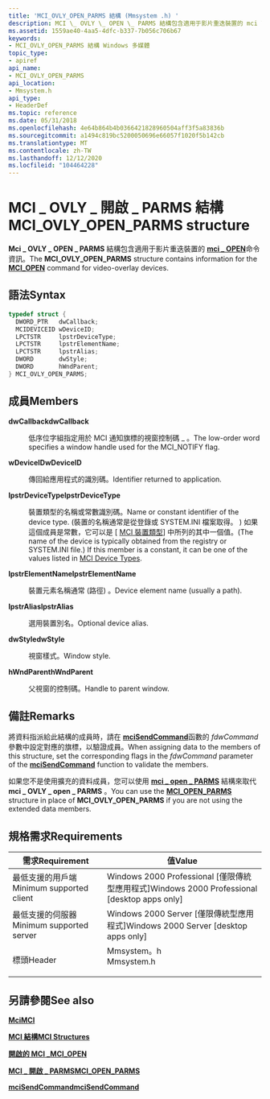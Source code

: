 ```yaml
---
title: 'MCI_OVLY_OPEN_PARMS 結構 (Mmsystem .h) '
description: MCI \_ OVLY \_ OPEN \_ PARMS 結構包含適用于影片重迭裝置的 mci \_ OPEN 命令資訊。
ms.assetid: 1559ae40-4aa5-4dfc-b337-7b056c706b67
keywords:
- MCI_OVLY_OPEN_PARMS 結構 Windows 多媒體
topic_type:
- apiref
api_name:
- MCI_OVLY_OPEN_PARMS
api_location:
- Mmsystem.h
api_type:
- HeaderDef
ms.topic: reference
ms.date: 05/31/2018
ms.openlocfilehash: 4e64b864b4b0366421828960504aff3f5a83836b
ms.sourcegitcommit: a1494c819bc5200050696e66057f1020f5b142cb
ms.translationtype: MT
ms.contentlocale: zh-TW
ms.lasthandoff: 12/12/2020
ms.locfileid: "104464228"
---
```

# <a name="mci_ovly_open_parms-structure"></a><span data-ttu-id="268ff-104">MCI \_ OVLY \_ 開啟 \_ PARMS 結構</span><span class="sxs-lookup"><span data-stu-id="268ff-104">MCI\_OVLY\_OPEN\_PARMS structure</span></span>

<span data-ttu-id="268ff-105">**Mci \_ OVLY \_ OPEN \_ PARMS** 結構包含適用于影片重迭裝置的 [**mci \_ OPEN**](mci-open.md)命令資訊。</span><span class="sxs-lookup"><span data-stu-id="268ff-105">The **MCI\_OVLY\_OPEN\_PARMS** structure contains information for the [**MCI\_OPEN**](mci-open.md) command for video-overlay devices.</span></span>

## <a name="syntax"></a><span data-ttu-id="268ff-106">語法</span><span class="sxs-lookup"><span data-stu-id="268ff-106">Syntax</span></span>


```C++
typedef struct {
  DWORD_PTR   dwCallback;
  MCIDEVICEID wDeviceID;
  LPCTSTR     lpstrDeviceType;
  LPCTSTR     lpstrElementName;
  LPCTSTR     lpstrAlias;
  DWORD       dwStyle;
  DWORD       hWndParent;
} MCI_OVLY_OPEN_PARMS;
```



## <a name="members"></a><span data-ttu-id="268ff-107">成員</span><span class="sxs-lookup"><span data-stu-id="268ff-107">Members</span></span>

<dl> <dt>

<span data-ttu-id="268ff-108">**dwCallback**</span><span class="sxs-lookup"><span data-stu-id="268ff-108">**dwCallback**</span></span>
</dt> <dd>

<span data-ttu-id="268ff-109">低序位字組指定用於 MCI 通知旗標的視窗控制碼 \_ 。</span><span class="sxs-lookup"><span data-stu-id="268ff-109">The low-order word specifies a window handle used for the MCI\_NOTIFY flag.</span></span>

</dd> <dt>

<span data-ttu-id="268ff-110">**wDeviceID**</span><span class="sxs-lookup"><span data-stu-id="268ff-110">**wDeviceID**</span></span>
</dt> <dd>

<span data-ttu-id="268ff-111">傳回給應用程式的識別碼。</span><span class="sxs-lookup"><span data-stu-id="268ff-111">Identifier returned to application.</span></span>

</dd> <dt>

<span data-ttu-id="268ff-112">**lpstrDeviceType**</span><span class="sxs-lookup"><span data-stu-id="268ff-112">**lpstrDeviceType**</span></span>
</dt> <dd>

<span data-ttu-id="268ff-113">裝置類型的名稱或常數識別碼。</span><span class="sxs-lookup"><span data-stu-id="268ff-113">Name or constant identifier of the device type.</span></span> <span data-ttu-id="268ff-114"> (裝置的名稱通常是從登錄或 SYSTEM.INI 檔案取得。 ) 如果這個成員是常數，它可以是 [ [MCI 裝置類型](mci-device-types.md)] 中所列的其中一個值。</span><span class="sxs-lookup"><span data-stu-id="268ff-114">(The name of the device is typically obtained from the registry or SYSTEM.INI file.) If this member is a constant, it can be one of the values listed in [MCI Device Types](mci-device-types.md).</span></span>

</dd> <dt>

<span data-ttu-id="268ff-115">**lpstrElementName**</span><span class="sxs-lookup"><span data-stu-id="268ff-115">**lpstrElementName**</span></span>
</dt> <dd>

<span data-ttu-id="268ff-116">裝置元素名稱通常 (路徑) 。</span><span class="sxs-lookup"><span data-stu-id="268ff-116">Device element name (usually a path).</span></span>

</dd> <dt>

<span data-ttu-id="268ff-117">**lpstrAlias**</span><span class="sxs-lookup"><span data-stu-id="268ff-117">**lpstrAlias**</span></span>
</dt> <dd>

<span data-ttu-id="268ff-118">選用裝置別名。</span><span class="sxs-lookup"><span data-stu-id="268ff-118">Optional device alias.</span></span>

</dd> <dt>

<span data-ttu-id="268ff-119">**dwStyle**</span><span class="sxs-lookup"><span data-stu-id="268ff-119">**dwStyle**</span></span>
</dt> <dd>

<span data-ttu-id="268ff-120">視窗樣式。</span><span class="sxs-lookup"><span data-stu-id="268ff-120">Window style.</span></span>

</dd> <dt>

<span data-ttu-id="268ff-121">**hWndParent**</span><span class="sxs-lookup"><span data-stu-id="268ff-121">**hWndParent**</span></span>
</dt> <dd>

<span data-ttu-id="268ff-122">父視窗的控制碼。</span><span class="sxs-lookup"><span data-stu-id="268ff-122">Handle to parent window.</span></span>

</dd> </dl>

## <a name="remarks"></a><span data-ttu-id="268ff-123">備註</span><span class="sxs-lookup"><span data-stu-id="268ff-123">Remarks</span></span>

<span data-ttu-id="268ff-124">將資料指派給此結構的成員時，請在 [**mciSendCommand**](/previous-versions//dd757160(v=vs.85))函數的 *fdwCommand* 參數中設定對應的旗標，以驗證成員。</span><span class="sxs-lookup"><span data-stu-id="268ff-124">When assigning data to the members of this structure, set the corresponding flags in the *fdwCommand* parameter of the [**mciSendCommand**](/previous-versions//dd757160(v=vs.85)) function to validate the members.</span></span>

<span data-ttu-id="268ff-125">如果您不是使用擴充的資料成員，您可以使用 [**mci \_ open \_ PARMS**](mci-open-parms.md) 結構來取代 **mci \_ OVLY \_ open \_ PARMS** 。</span><span class="sxs-lookup"><span data-stu-id="268ff-125">You can use the [**MCI\_OPEN\_PARMS**](mci-open-parms.md) structure in place of **MCI\_OVLY\_OPEN\_PARMS** if you are not using the extended data members.</span></span>

## <a name="requirements"></a><span data-ttu-id="268ff-126">規格需求</span><span class="sxs-lookup"><span data-stu-id="268ff-126">Requirements</span></span>



| <span data-ttu-id="268ff-127">需求</span><span class="sxs-lookup"><span data-stu-id="268ff-127">Requirement</span></span> | <span data-ttu-id="268ff-128">值</span><span class="sxs-lookup"><span data-stu-id="268ff-128">Value</span></span> |
|-------------------------------------|---------------------------------------------------------------------------------------|
| <span data-ttu-id="268ff-129">最低支援的用戶端</span><span class="sxs-lookup"><span data-stu-id="268ff-129">Minimum supported client</span></span><br/> | <span data-ttu-id="268ff-130">Windows 2000 Professional \[僅限傳統型應用程式\]</span><span class="sxs-lookup"><span data-stu-id="268ff-130">Windows 2000 Professional \[desktop apps only\]</span></span><br/>                            |
| <span data-ttu-id="268ff-131">最低支援的伺服器</span><span class="sxs-lookup"><span data-stu-id="268ff-131">Minimum supported server</span></span><br/> | <span data-ttu-id="268ff-132">Windows 2000 Server \[僅限傳統型應用程式\]</span><span class="sxs-lookup"><span data-stu-id="268ff-132">Windows 2000 Server \[desktop apps only\]</span></span><br/>                                  |
| <span data-ttu-id="268ff-133">標頭</span><span class="sxs-lookup"><span data-stu-id="268ff-133">Header</span></span><br/>                   | <dl> <span data-ttu-id="268ff-134"><dt>Mmsystem。h</dt></span><span class="sxs-lookup"><span data-stu-id="268ff-134"><dt>Mmsystem.h</dt></span></span> </dl> |



## <a name="see-also"></a><span data-ttu-id="268ff-135">另請參閱</span><span class="sxs-lookup"><span data-stu-id="268ff-135">See also</span></span>

<dl> <dt>

[<span data-ttu-id="268ff-136">**Mci**</span><span class="sxs-lookup"><span data-stu-id="268ff-136">**MCI**</span></span>](mci.md)
</dt> <dt>

[<span data-ttu-id="268ff-137">**MCI 結構**</span><span class="sxs-lookup"><span data-stu-id="268ff-137">**MCI Structures**</span></span>](mci-structures.md)
</dt> <dt>

[<span data-ttu-id="268ff-138">**開啟的 MCI \_**</span><span class="sxs-lookup"><span data-stu-id="268ff-138">**MCI\_OPEN**</span></span>](mci-open.md)
</dt> <dt>

[<span data-ttu-id="268ff-139">**MCI \_ 開啟 \_ PARMS**</span><span class="sxs-lookup"><span data-stu-id="268ff-139">**MCI\_OPEN\_PARMS**</span></span>](mci-open-parms.md)
</dt> <dt>

<span data-ttu-id="268ff-140">[**mciSendCommand**](/previous-versions//dd757160(v=vs.85))</span><span class="sxs-lookup"><span data-stu-id="268ff-140">[**mciSendCommand**](/previous-versions//dd757160(v=vs.85))</span></span>
</dt> </dl>

 


